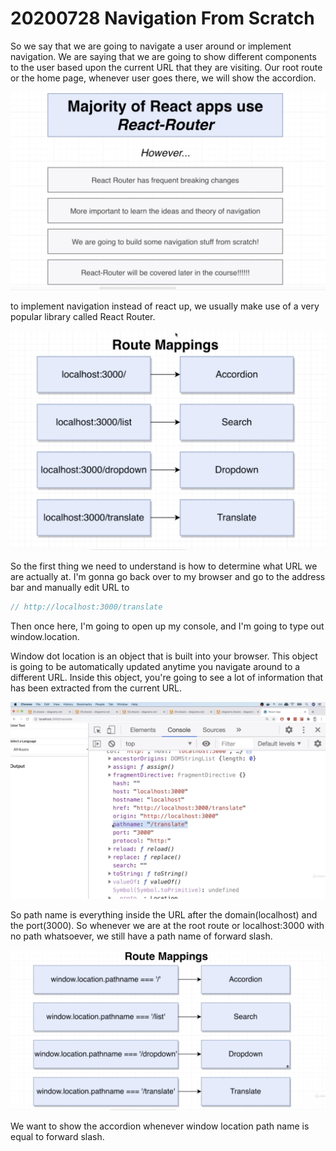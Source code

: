 # 20200728 Navigation From Scratch

So we say that we are going to navigate a user around or implement navigation. We are saying that we are going to show different components to the user based upon the current URL that they are visiting. Our root route or the home page, whenever user goes there, we will show the accordion.

![my-img](img/200728-1.png)

to implement navigation instead of react up, we usually make use of a very popular library called React Router.

![my-img](img/200728-2.png)

So the first thing we need to understand is how to determine what URL we are actually at. I'm gonna go back over to my browser and go to the address bar and manually edit URL to

```js
// http://localhost:3000/translate
```

Then once here, I'm going to open up my console, and I'm going to type out window.location.

Window dot location is an object that is built into your browser. This object is going to be automatically updated anytime you navigate around to a different URL. Inside this object, you're going to see a lot of information that has been extracted from the current URL.

![my-img](img/200728-3.png)

So path name is everything inside the URL after the domain(localhost) and the port(3000). So whenever we are at the root route or localhost:3000 with no path whatsoever, we still have a path name of forward slash.

![my-img](img/200728-4.png)

We want to show the accordion whenever window location path name is equal to forward slash.

